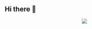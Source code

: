 ## Hi there 👋
  
<p align="center">
  <img src="https://api.boot.dev/v1/users/public/7a7a55c6-c0b4-46d4-a7c3-fd900946dabf/thumbnail" >
</p>
